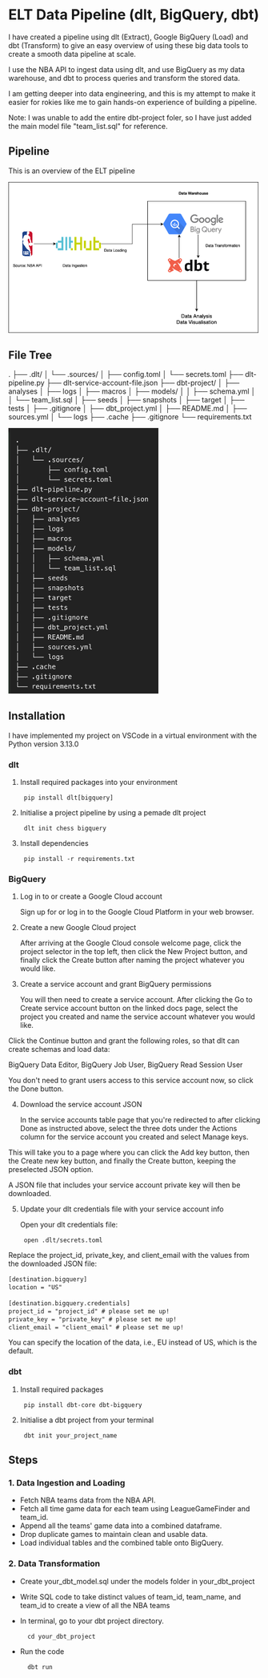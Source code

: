 
# ELT Data Pipeline (dlt, BigQuery, dbt)
 
I have created a pipeline using dlt (Extract), Google BigQuery (Load) and dbt (Transform) to give an easy overview of using these big data tools to create a smooth data pipeline at scale.

I use the NBA API to ingest data using dlt, and use BigQuery as my data warehouse, and dbt to process queries and transform the stored data.

I am getting deeper into data engineering, and this is my attempt to make it easier for rokies like me to gain hands-on experience of building a pipeline.

Note: I was unable to add the entire dbt-project foler, so I have just added the main model file "team_list.sql" for reference.

## Pipeline
This is an overview of the ELT pipeline

<img src="images/elt-pipeline.png" alt="Pipeline" width="500"/>

## File Tree

  .
  ├── .dlt/
  │   └── .sources/
  │       ├── config.toml
  │       └── secrets.toml
  ├── dlt-pipeline.py
  ├── dlt-service-account-file.json
  ├── dbt-project/
  │   ├── analyses
  │   ├── logs
  │   ├── macros
  │   ├── models/
  │   │   ├── schema.yml
  │   │   └── team_list.sql
  │   ├── seeds
  │   ├── snapshots
  │   ├── target
  │   ├── tests
  │   ├── .gitignore
  │   ├── dbt_project.yml
  │   ├── README.md
  │   ├── sources.yml
  │   └── logs
  ├── .cache
  ├── .gitignore
  └── requirements.txt

<img src="images/tree.png" alt="Pipeline" width="300"/>

## Installation

I have implemented my project on VSCode in a virtual environment with the Python version 3.13.0

### dlt

1. Install required packages into your environment

        pip install dlt[bigquery]​

2. Initialise a project pipeline by using a pemade dlt project

        dlt init chess bigquery

3. Install dependencies

        pip install -r requirements.txt

### BigQuery

1. Log in to or create a Google Cloud account

    Sign up for or log in to the Google Cloud Platform in your  web browser.

2. Create a new Google Cloud project

    After arriving at the Google Cloud console welcome page, click the project selector in the top left, then click the New Project button, and finally click the Create button after naming the project whatever you would like.

3. Create a service account and grant BigQuery permissions

    You will then need to create a service account. After clicking the Go to Create service account button on the linked docs page, select the project you created and name the service account whatever you would like.

Click the Continue button and grant the following roles, so that dlt can create schemas and load data:

BigQuery Data Editor, BigQuery Job User, BigQuery Read Session User

You don't need to grant users access to this service account now, so click the Done button.

4. Download the service account JSON

    In the service accounts table page that you're redirected to after clicking Done as instructed above, select the three dots under the Actions column for the service account you created and select Manage keys.

This will take you to a page where you can click the Add key button, then the Create new key button, and finally the Create button, keeping the preselected JSON option.

A JSON file that includes your service account private key will then be downloaded.

5. Update your dlt credentials file with your service account info

    Open your dlt credentials file:

        open .dlt/secrets.toml

Replace the project_id, private_key, and client_email with the values from the downloaded JSON file:

    [destination.bigquery]
    location = "US"

    [destination.bigquery.credentials]
    project_id = "project_id" # please set me up!
    private_key = "private_key" # please set me up!
    client_email = "client_email" # please set me up!

You can specify the location of the data, i.e., EU instead of US, which is the default.

### dbt

1. Install required packages

        pip install dbt-core dbt-bigquery

2. Initialise a dbt project from your terminal

        dbt init your_project_name
## Steps

### 1. Data Ingestion and Loading

- Fetch NBA teams data from the NBA API.
- Fetch all time game data for each team using LeagueGameFinder and team_id.
- Append all the teams' game data into a combined dataframe.
- Drop duplicate games to maintain clean and usable data.
- Load individual tables and the combined table onto BigQuery.

### 2. Data Transformation
- Create your_dbt_model.sql under the models folder in your_dbt_project
- Write SQL code to take distinct values of team_id, team_name, and team_id to create a view of all the NBA teams
- In terminal, go to your dbt project directory.

        cd your_dbt_project

- Run the code

        dbt run
